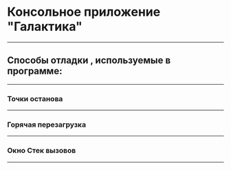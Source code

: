 # Консольное приложение "Галактика"
***
## Способы отладки , используемые в программе:
***
### Точки останова
----------
### Горячая перезагрузка
----------
### Окно Стек вызовов
----------
